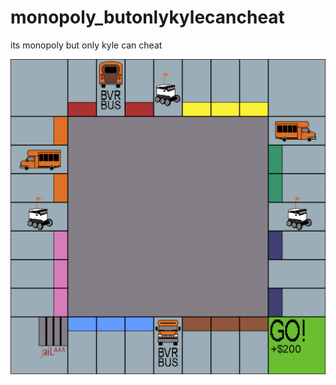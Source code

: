 # monopoly_butonlykylecancheat
its monopoly but only kyle can cheat

<img src="./assets/board.png">
